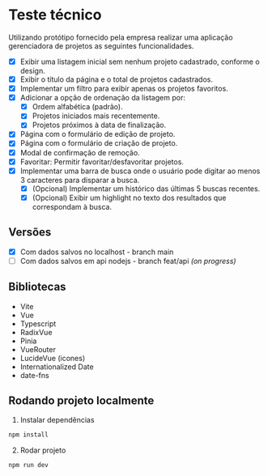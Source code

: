 # Teste técnico

Utilizando protótipo fornecido pela empresa realizar uma aplicação gerenciadora de projetos as seguintes funcionalidades.

- [x] Exibir uma listagem inicial sem nenhum projeto cadastrado, conforme o design.  
- [x] Exibir o título da página e o total de projetos cadastrados.
- [x] Implementar um filtro para exibir apenas os projetos favoritos.
- [x] Adicionar a opção de ordenação da listagem por:
  - [x] Ordem alfabética (padrão).
  - [x] Projetos iniciados mais recentemente.
  - [x] Projetos próximos à data de finalização.
- [x] Página com o formulário de edição de projeto.
- [x] Página com o formulário de criação de projeto.
- [x] Modal de confirmação de remoção.
- [x] Favoritar: Permitir favoritar/desfavoritar projetos.
- [x] Implementar uma barra de busca onde o usuário pode digitar ao menos 3 caracteres para disparar a busca.
  - [x] (Opcional) Implementar um histórico das últimas 5 buscas recentes.
  - [x] (Opcional) Exibir um highlight no texto dos resultados que correspondam à busca.

## Versões

- [x] Com dados salvos no localhost - branch main
- [ ]  Com dados salvos em api nodejs - branch feat/api *(on progress)*
## Bibliotecas

- Vite
- Vue
- Typescript
- RadixVue
- Pinia
- VueRouter
- LucideVue (icones)
- Internationalized Date
- date-fns

## Rodando projeto localmente
1. Instalar dependências
```sh
npm install
```
2. Rodar projeto
```sh
npm run dev
```

